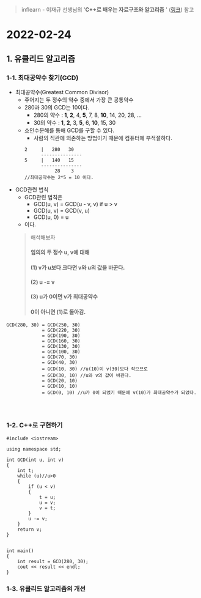 > inflearn - 이재규 선생님의 '**C++로 배우는 자료구조와 알고리즘** ' ([링크](https://url.kr/l3b1pr)) 참고
# 2022-02-24

## 1. 유클리드 알고리즘
### 1-1. 최대공약수 찾기(GCD)

* 최대공약수(Greatest Common Divisor)
  * 주어지는 두 정수의 약수 중에서 가장 큰 공통약수
  * 280과 30의 GCD는 10이다.
    * 280의 약수 : **1**, **2**, 4, **5**, 7, 8, **10**, 14, 20, 28, ...
    * 30의 약수 : **1**, **2**, 3, **5**, 6, **10**, 15, 30
  * 소인수분해를 통해 GCD를 구할 수 있다.
    * 사람의 직관에 의존하는 방법이기 때문에 컴퓨터에 부적절하다.
    ```
    2     |   280   30
          ---------------
    5     |   140   15
          ---------------
               28    3
    //최대공약수는 2*5 = 10 이다.
    ```
* GCD관련 법칙
  * GCD관련 법칙은
    * GCD(u, v) = GCD(u - v, v) if u > v
    * GCD(u, v) = GCD(v, u)
    * GCD(u, 0) = u
  * 이다.
  > 해석해보자
  > #### 임의의 두 정수 u, v에 대해
  > #### (1) v가 u보다 크다면 v와 u의 값을 바꾼다.
  > #### (2) u -= v
  > #### (3) u가 0이면 v가 최대공약수
  > #### 0이 아니면 (1)로 돌아감.
```
GCD(280, 30) = GCD(250, 30)
             = GCD(220, 30)
             = GCD(190, 30)
             = GCD(160, 30)
             = GCD(130, 30)
             = GCD(100, 30)
             = GCD(70, 30)
             = GCD(40, 30)
             = GCD(10, 30) //u(10)이 v(30)보다 작으므로
             = GCD(30, 10) //u와 v의 값이 바뀐다. 
             = GCD(20, 10)
             = GCD(10, 10)
             = GCD(0, 10) //u가 0이 되었기 때문에 v(10)가 최대공약수가 되었다.
                       
             


```



### 1-2. C++로 구현하기
```
#include <iostream>

using namespace std;

int GCD(int u, int v)
{
	int t;
	while (u)//u>0
	{
		if (u < v)
		{
			t = u;
			u = v;
			v = t;
		}
		u -= v;
	}
	return v;
}


int main()
{
	int result = GCD(280, 30);
	cout << result << endl;
}
```






### 1-3. 유클리드 알고리즘의 개선
